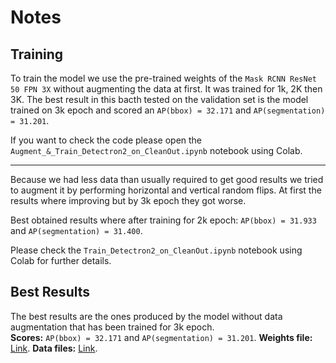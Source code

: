 # Notes

## Training

To train the model we use the pre-trained weights of the `Mask RCNN ResNet 50 FPN 3X` without augmenting the data at first. It was trained for 1k, 2K then 3K. The best result in this bacth tested on the validation set is the model trained on 3k epoch and scored an `AP(bbox) = 32.171` and `AP(segmentation) = 31.201`.  

If you want to check the code please open the `Augment_&_Train_Detectron2_on_CleanOut.ipynb` notebook using Colab.

-----
Because we had less data than usually required to get good results we tried to augment it by performing horizontal and vertical random flips. At first the results where improving but by 3k epoch they got worse.  

Best obtained results where after training for 2k epoch: `AP(bbox) = 31.933` and `AP(segmentation) = 31.400`.  

Please check the `Train_Detectron2_on_CleanOut.ipynb` notebook using Colab for further details.  

## Best Results

The best results are the ones produced by the model without data augmentation that has been trained for 3k epoch.  
**Scores:** `AP(bbox) = 32.171` and `AP(segmentation) = 31.201`. 
**Weights file:** [Link](https://drive.google.com/file/d/1Y4YeSB3mQ0PN9zuAdSPKtPV1jNpYa_IX/view?usp=sharing). 
**Data files:** [Link](https://drive.google.com/file/d/1JpLqAvIbk7BpoNq7jj1_j-nx7892t_p3/view?usp=sharing). 
